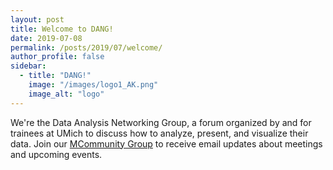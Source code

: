 ```yaml
---
layout: post
title: Welcome to DANG!
date: 2019-07-08
permalink: /posts/2019/07/welcome/
author_profile: false
sidebar:
  - title: "DANG!"
    image: "/images/logo1_AK.png"
    image_alt: "logo"
---
```


We're the Data Analysis Networking Group, a forum organized by and for trainees at UMich to discuss how to analyze, present, and visualize their data.
Join our [MCommunity Group](https://mcommunity.umich.edu/#group:umich%20dang) to receive email updates about meetings and upcoming events.
